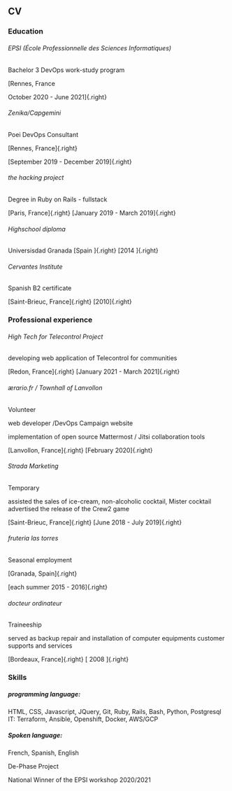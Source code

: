 ## CV

### Education

###### EPSI (École Professionnelle des Sciences Informatiques)

Bachelor 3 DevOps work-study program

[Rennes, France

October 2020 - June 2021]{.right}

###### Zenika/Capgemini

Poei DevOps Consultant

[Rennes, France]{.right}

[September 2019 - December 2019]{.right}

###### the hacking project

Degree in Ruby on Rails - fullstack

[Paris, France]{.right}
[January 2019 - March 2019]{.right}

###### Highschool diploma

Universisdad Granada
[Spain ]{.right}
[2014 ]{.right}

###### Cervantes Institute

Spanish B2 certificate

[Saint-Brieuc, France]{.right}
[2010]{.right}

### Professional experience

###### High Tech for Telecontrol Project

developing web application of Telecontrol for communities

[Redon, France]{.right}
[January 2021 - March 2021]{.right}

###### ærario.fr / Townhall of Lanvollon

Volunteer

web developer /DevOps Campaign website

implementation of open source Mattermost / Jitsi collaboration tools

[Lanvollon, France]{.right}
[February 2020]{.right}

###### Strada Marketing

Temporary

assisted the sales of ice-cream, non-alcoholic cocktail, Mister cocktail
advertised the release of the Crew2 game

[Saint-Brieuc, France]{.right}
[June 2018 - July 2019]{.right}

###### fruteria las torres

Seasonal employment

[Granada, Spain]{.right}

[each summer 2015 - 2016]{.right}

###### docteur ordinateur

Traineeship

served as backup
repair and installation of computer equipments
customer supports and services

[Bordeaux, France]{.right}
[ 2008 ]{.right}

### Skills

##### programming language:

HTML, CSS, Javascript, JQuery, Git, Ruby, Rails, Bash, Python, Postgresql
IT:
Terraform, Ansible, Openshift, Docker, AWS/GCP

##### Spoken language:

French, Spanish, English

De-Phase Project

National Winner of the EPSI workshop 2020/2021
